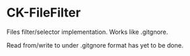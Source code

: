 # CK-FileFilter
Files filter/selector implementation. Works like .gitgnore.

Read from/write to under .gitgnore format has yet to be done. 
